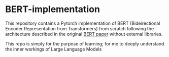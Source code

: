 # BERT-implementation

This repository contains a Pytorch implementation of BERT (Bideirectional Encoder Representation from Transformers) from scratch following the architecture described in the original [BERT paper](https://arxiv.org/abs/1810.04805) without external libraries. 

This repo is simply for the purpose of learning; for me to deeply understand the inner workings of Large Language Models
